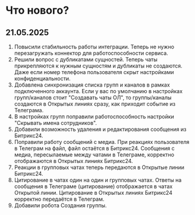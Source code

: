 # Что нового?

## 21.05.2025

1. Повысили стабильность работы интеграции. Теперь не нужно перезагружать коннектор для работоспособности сервиса.
2. Решили вопрос с дубликатами сущностей. Теперь чаты прикрепляются к нужным сущностям и дубликаты не создаются. Даже если номер телефона пользователя скрыт настройками конфиденциальности.
3. Добавлена синхронизация списка групп и каналов в рамках подключенного аккаунта. Если у вас по умолчанию в настройках групп/каналов стоит "Создавать чаты ОЛ", то группы/каналы создаются в Открытых линиях сразу, как приходит событие из Телеграма.
4. В настройках групп поправили работоспособность настройки "Скрывать имена сотрудников".
5. Добавили возможность удаления и редактирования сообщения из Битрикс24.
6. Поправили работу сообщений с медиа. При реакциях пользователя в Телеграм на файл, файл остаётся в Битрикс24. Сообщения с медиа, пересылаемые между чатами в Телеграме, корректно отображаются в Открытых линиях Битрикс24.
7. Реакции в групповых чатах теперь передаются в Открытые линии Битрикс24.
8. Цитирование в чатах один на один и групповых чатах. Ответы на сообщения в Телеграме (цитирование) отображается в чатах Открытой линии. Цитирование в Открытых линиях Битрикс24 корректно передаётся в Телеграм.
9. Добавили робота Создания группы.
